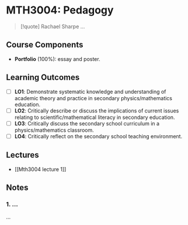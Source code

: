# MTH3004: Pedagogy

> [!quote] Rachael Sharpe
> …

## Course Components

- **Portfolio** (100%): essay and poster.

## Learning Outcomes

- [ ] **LO1**: Demonstrate systematic knowledge and understanding of academic theory and practice in secondary physics/mathematics education.
- [ ] **LO2**: Critically describe or discuss the implications of current issues relating to scientific/mathematical literacy in secondary education.
- [ ] **LO3**: Critically discuss the secondary school curriculum in a physics/mathematics classroom.
- [ ] **LO4**: Critically reflect on the secondary school teaching environment.

## Lectures

- [[Mth3004 lecture 1]]

## Notes

### 1. …

…
